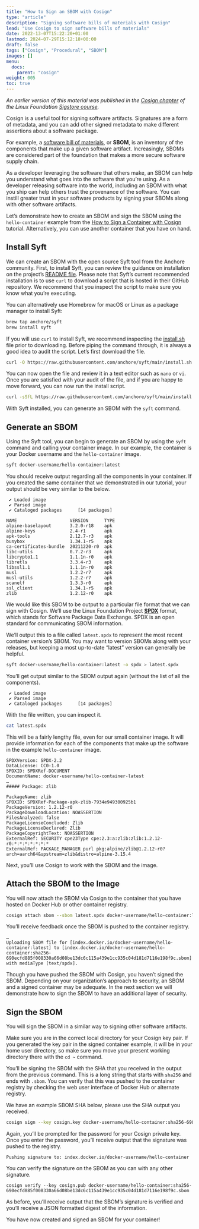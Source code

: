 ```yaml
---
title: "How to Sign an SBOM with Cosign"
type: "article"
description: "Signing software bills of materials with Cosign"
lead: "Use Cosign to sign software bills of materials"
date: 2022-13-07T15:22:20+01:00
lastmod: 2024-07-29T15:12:18+00:00
draft: false
tags: ["Cosign", "Procedural", "SBOM"]
images: []
menu:
  docs:
    parent: "cosign"
weight: 005
toc: true
---
```


_An earlier version of this material was published in the [Cosign chapter](https://learning.edx.org/course/course-v1:LinuxFoundationX+LFS182x+2T2022/block-v1:LinuxFoundationX+LFS182x+2T2022+type@sequential+block@204b98f35bca48c194d1868e0356bef1/block-v1:LinuxFoundationX+LFS182x+2T2022+type@vertical+block@2f0ad9cb8f124a39ab555ac8bf1a114c) of the Linux Foundation [Sigstore course](https://learning.edx.org/course/course-v1:LinuxFoundationX+LFS182x+2T2022/home)._

Cosign is a useful tool for signing software artifacts. Signatures are a form of metadata, and you can add other signed metadata to make different assertions about a software package. 

For example, a [software bill of materials](https://www.cisa.gov/sbom), or **SBOM**, is an inventory of the components that make up a given software artifact. Increasingly, SBOMs are considered part of the foundation that makes a more secure software supply chain. 

As a developer leveraging the software that others make, an SBOM can help you understand what goes into the software that you’re using. As a developer releasing software into the world, including an SBOM with what you ship can help others trust the provenance of the software. You can instill greater trust in your software products by signing your SBOMs along with other software artifacts. 

Let’s demonstrate how to create an SBOM and sign the SBOM using the `hello-container` example from the [How to Sign a Container with Cosign](/open-source/sigstore/cosign/how-to-sign-a-container-with-cosign/) tutorial. Alternatively, you can use another container that you have on hand.

## Install Syft

We can create an SBOM with the open source Syft tool from the Anchore community. First, to install Syft, you can review the guidance on installation on the project’s [README file](https://github.com/anchore/syft#installation). Please note that Syft’s current recommended installation is to use `curl` to download a script that is hosted in their GitHub repository. We recommend that you inspect the script to make sure you know what you’re executing.

You can alternatively use Homebrew for macOS or Linux as a package manager to install Syft:

```sh
brew tap anchore/syft
brew install syft
```

If you will use `curl` to install Syft, we recommend inspecting the [install.sh](https://github.com/anchore/syft/blob/main/install.sh) file prior to downloading. Before piping the command through, it is always a good idea to audit the script. Let’s first download the file.

```sh
curl -O https://raw.githubusercontent.com/anchore/syft/main/install.sh
```

You can now open the file and review it in a text editor such as `nano` or `vi`. Once you are satisfied with your audit of the file, and if you are happy to move forward, you can now run the install script. 

```sh
curl -sSfL https://raw.githubusercontent.com/anchore/syft/main/install.sh | sh -s -- -b /usr/local/bin
```

With Syft installed, you can generate an SBOM with the `syft` command. 

## Generate an SBOM

Using the Syft tool, you can begin to generate an SBOM by using the `syft` command and calling your container image. In our example, the container is your Docker username and the `hello-container` image. 

```sh
syft docker-username/hello-container:latest
```

You should receive output regarding all the components in your container. If you created the same container that we demonstrated in our tutorial, your output should be very similar to the below. 

```
 ✔ Loaded image            
 ✔ Parsed image            
 ✔ Cataloged packages      [14 packages]

NAME                    VERSION      TYPE
alpine-baselayout       3.2.0-r18    apk   
alpine-keys             2.4-r1       apk   
apk-tools               2.12.7-r3    apk   
busybox                 1.34.1-r5    apk   
ca-certificates-bundle  20211220-r0  apk   
libc-utils              0.7.2-r3     apk   
libcrypto1.1            1.1.1n-r0    apk   
libretls                3.3.4-r3     apk   
libssl1.1               1.1.1n-r0    apk   
musl                    1.2.2-r7     apk   
musl-utils              1.2.2-r7     apk   
scanelf                 1.3.3-r0     apk   
ssl_client              1.34.1-r5    apk   
zlib                    1.2.12-r0    apk   
```

We would like this SBOM to be output to a particular file format that we can sign with Cosign. We’ll use the Linux Foundation Project **[SPDX](https://spdx.dev/)** format, which stands for Software Package Data Exchange. SPDX is an open standard for communicating SBOM information. 

We’ll output this to a file called `latest.spdx` to represent the most recent container version’s SBOM. You may want to version SBOMs along with your releases, but keeping a most up-to-date “latest” version can generally be helpful. 

```sh
syft docker-username/hello-container:latest -o spdx > latest.spdx
```

You’ll get output similar to the SBOM output again (without the list of all the components).

```
 ✔ Loaded image            
 ✔ Parsed image            
 ✔ Cataloged packages      [14 packages]
```

With the file written, you can inspect it.

```sh
cat latest.spdx
```

This will be a fairly lengthy file, even for our small container image. It will provide information for each of the components that make up the software in the example `hello-container` image. 

```
SPDXVersion: SPDX-2.2
DataLicense: CC0-1.0
SPDXID: SPDXRef-DOCUMENT
DocumentName: docker-username/hello-container-latest
…
##### Package: zlib

PackageName: zlib
SPDXID: SPDXRef-Package-apk-zlib-7934e949300925b1
PackageVersion: 1.2.12-r0
PackageDownloadLocation: NOASSERTION
FilesAnalyzed: false
PackageLicenseConcluded: Zlib
PackageLicenseDeclared: Zlib
PackageCopyrightText: NOASSERTION
ExternalRef: SECURITY cpe23Type cpe:2.3:a:zlib:zlib:1.2.12-r0:*:*:*:*:*:*:*
ExternalRef: PACKAGE_MANAGER purl pkg:alpine/zlib@1.2.12-r0?arch=aarch64&upstream=zlib&distro=alpine-3.15.4
```

Next, you’ll use Cosign to work with the SBOM and the image.

## Attach the SBOM to the Image

You will now attach the SBOM via Cosign to the container that you have hosted on Docker Hub or other container registry.

```sh
cosign attach sbom --sbom latest.spdx docker-username/hello-container:latest
```

You’ll receive feedback once the SBOM is pushed to the container registry.

```
…
Uploading SBOM file for [index.docker.io/docker-username/hello-container:latest] to [index.docker.io/docker-username/hello-container:sha256-690ecfd885f008330a66d08be13dc6c115a439e1cc935c04d181d7116e198f9c.sbom] with mediaType [text/spdx].
```

Though you have pushed the SBOM with Cosign, you haven’t signed the SBOM. Depending on your organization’s approach to security, an SBOM and a signed container may be adequate. In the next section we will demonstrate how to sign the SBOM to have an additional layer of security.

## Sign the SBOM

You will sign the SBOM in a similar way to signing other software artifacts. 

Make sure you are in the correct local directory for your Cosign key pair. If you generated the key pair in the signed container example, it will be in your home user directory, so make sure you move your present working directory there with the `cd ~` command.

You’ll be signing the SBOM with the SHA that you received in the output from the previous command. This is a long string that starts with `sha256` and ends with `.sbom`. You can verify that this was pushed to the container registry by checking the web user interface of Docker Hub or alternate registry. 

We have an example SBOM SHA below, please use the SHA output you received.

```sh
cosign sign --key cosign.key docker-username/hello-container:sha256-690ecfd885f008330a66d08be13dc6c115a439e1cc935c04d181d7116e198f9c.sbom
```

Again, you’ll be prompted for the password for your Cosign private key. Once you enter the password, you’ll receive output that the signature was pushed to the registry.

```
Pushing signature to: index.docker.io/docker-username/hello-container
```

You can verify the signature on the SBOM as you can with any other signature.

```
cosign verify --key cosign.pub docker-username/hello-container:sha256-690ecfd885f008330a66d08be13dc6c115a439e1cc935c04d181d7116e198f9c.sbom
```

As before, you’ll receive output that the SBOM’s signature is verified and you’ll receive a JSON formatted digest of the information. 

You have now created and signed an SBOM for your container!
